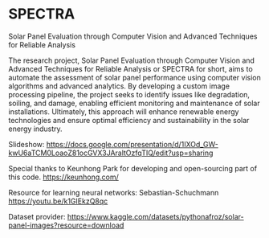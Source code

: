 # SPECTRA

Solar Panel Evaluation through Computer Vision and Advanced Techniques for Reliable Analysis

The research project, Solar Panel Evaluation through Computer Vision and Advanced Techniques for Reliable Analysis or SPECTRA for short, aims to automate the assessment of solar panel performance using computer vision algorithms and advanced analytics. By developing a custom image processing pipeline, the project seeks to identify issues like degradation, soiling, and damage, enabling efficient monitoring and maintenance of solar installations. Ultimately, this approach will enhance renewable energy technologies and ensure optimal efficiency and sustainability in the solar energy industry.

Slideshow: <https://docs.google.com/presentation/d/1IXOd_GW-kwU6aTCM0LoaoZ81ocGVX3JAraltOzfqTIQ/edit?usp=sharing>

Special thanks to Keunhong Park for developing and open-sourcing part of this code.
<https://keunhong.com/>

Resource for learning neural networks:
Sebastian-Schuchmann
<https://youtu.be/k1GIEkzQ8qc>

Dataset provider:
<https://www.kaggle.com/datasets/pythonafroz/solar-panel-images?resource=download>
